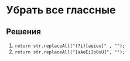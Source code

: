 # Убрать все глассные

## Решения

1. `return str.replaceAll("(?i)[aeiou]" , "");`
2. `return str.replaceAll("[aAeEiIoOuU]", "");`